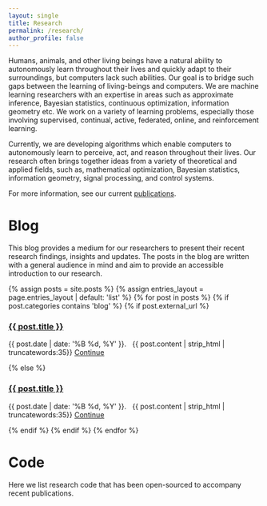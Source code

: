 ```yaml
---
layout: single
title: Research
permalink: /research/
author_profile: false
---
```


Humans, animals, and other living beings have a natural ability to autonomously learn throughout their lives and quickly adapt to their surroundings, but computers lack such abilities.
Our goal is to bridge such gaps between the learning of living-beings and computers.
We are machine learning researchers with an expertise in areas such as approximate inference, Bayesian statistics, continuous optimization, information geometry etc.
We work on a variety of learning problems, especially those involving supervised, continual, active, federated, online, and reinforcement learning.

Currently, we are developing algorithms which enable computers to autonomously learn to perceive, act, and reason throughout their lives.
Our research often brings together ideas from a variety of theoretical and applied fields, such as, mathematical optimization,
Bayesian statistics, information geometry, signal processing, and control systems.

For more information, see our current [publications](../publications/).

# Blog
This blog provides a medium for our researchers to present their recent research findings, insights and updates. The posts in the blog
are written with a general audience in mind and aim to provide an accessible introduction to our research.

{% assign posts = site.posts %}
{% assign entries_layout = page.entries_layout | default: 'list' %}
{% for post in posts %}
  {% if post.categories contains 'blog' %}
  {% if post.external_url %}
<div class="post">
<h3>
      <a href="{{post.external_url}}" class="post-link">
        {{ post.title }}
		</a>
		</h3>
		<p class="post-summary">
        <span class="post-meta">{{ post.date | date: '%B %d, %Y'  }}.&nbsp;&nbsp;</span>
{{ post.content | strip_html | truncatewords:35}} <a href="{{ post.external_url }}">Continue</a>
</p>
</div>
  {% else %}
<div class="post">
<h3>
      <a href="{{ post.url | prepend: site.baseurl }}" class="post-link">
        {{ post.title }}
		</a>
		</h3>
		<p class="post-summary">
        <span class="post-meta">{{ post.date | date: '%B %d, %Y'  }}.&nbsp;&nbsp;</span>
{{ post.content | strip_html | truncatewords:35}} <a href="{{ post.url }}">Continue</a>
</p>
</div>
    {% endif %}
  {% endif %}
{% endfor %}

# Code
Here we list research code that has been open-sourced to accompany recent publications.
